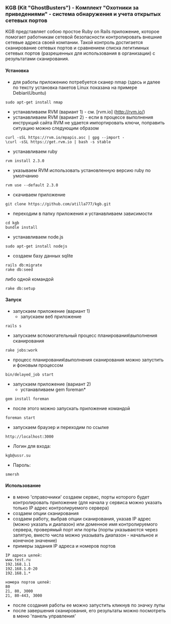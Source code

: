 ###  KGB (Kit "GhostBusters") -  Комплект "Охотники за приведениями" - система обнаружения и учета открытых сетевых портов
KGB представляет собою простое Ruby on Rails приложение, которое помогает работникам сетевой безопасности контролировать внешние сетевые адреса своей компании.
Такой контроль достигается сканирование сетевых портов и сравнением списка легитимных сетевых портов (разрешенных для использования в организации) с результатами сканирования.

#### Установка
* для работы приложению потребуется сканер nmap (здесь и далее по тексту установка пакетов Linux показана на примере Debian\Ubuntu)
```
sudo apt-get install nmap
```
* устанавливаем RVM (вариант 1) - см. [rvm.io] (http://rvm.io/)
* устанавливаем RVM (вариант 2) - если в процессе выполнения инструкций сайта RVM не удается импортировать ключи, поправить ситуацию можно следующим образом
```
curl -sSL https://rvm.io/mpapis.asc | gpg --import -
\curl -sSL https://get.rvm.io | bash -s stable
```
* устанавливаем ruby
```
rvm install 2.3.0
```
* указываем RVM использовать установленную версию ruby по умолчанию
```
rvm use --default 2.3.0
```
* скачиваем приложение
```
git clone https://github.com/atilla777/kgb.git
```
* переходим в папку приложения и устанавливаем зависимости
```
cd kgb
bundle install
```
* устанавливаем node.js
```
sudo apt-get install nodejs
```
* создаем базу данных sqlite
```
rails db:migrate
rake db:seed
```
либо одной командой
```
rake db:setup
```
#### Запуск
* запускаем приложение (вариант 1)
  * запускаем веб приложение
```
rails s
```
 * запускаем вспомогательный процесс планирования\выполнения сканирования
```
rake jobs:work
```
 * процесс планирования\выполнения сканирования можно запустить и фоновым процессом
```
bin/delayed_job start
```
* запускаем приложение (вариант 2)
  * устанавливаем gem foreman*
```
gem install foreman
```
* после этого можно запускать приложение командой
```
foreman start
```
* запускаем браузер и переходим по ссылке
```
http://localhost:3000
```
* Логин для входа:
```
kgb@ussr.su
```
* Пароль:
```
smersh
```
#### Использование
* в меню 'справочники' создаем сервиc, порты которого будет контролировать приложение (для начала у сервиса можно указать только IP адрес контролируемого сервера)
* создаем опции сканирования
* создаем работу, выбрав опции сканирования, указав IP адрес (можно указать и диапазон) или доменное имя контролируемого сервера, проверямый порт или порты (порты указываются через запятую, вместо числа можно указывать диапазон - начальное и конечное значение) 
* примеры задания IP адреса и номеров портов
```
IP адреса целей:
www.test.ru
192.168.1.1
192.168.1.0-20
192.168.1.*
```
```
номера портов целей:
80
21, 80, 3000
21, 80-443, 3000
```
* после создания работы ее можно запустить кликнув по значку лупы
* после завершения сканирования, его результаты можно посмотреть в меню 'панель управления'

